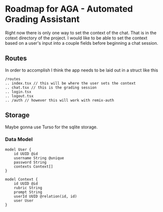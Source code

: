 # Roadmap for AGA - Automated Grading Assistant

Right now there is only one way to set the context of the chat. That is in the cotext directory of the project. I would like to be able to set the context based on a user's input into a couple fields before beginning a chat session.

## Routes
In order to accomplish I think the app needs to be laid out in a struct like this

```
/routes
.. index.tsx // this will be where the user sets the context
.. chat.tsx // this is the grading session
.. login.tsx
.. logout.tsx
.. /auth // however this will work with remix-auth
```

## Storage

Maybe gonna use Turso for the sqlite storage. 

### Data Model

```prisma
model User {
    id UUID @id
    username String @unique
    password String
    contexts Context[]
}

model Context {
    id UUID @id
    rubric String
    prompt String
    userId UUID @relation(id, id)
    user User
}
```


